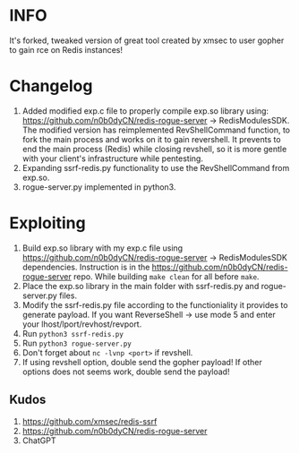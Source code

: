 # INFO
It's forked, tweaked version of great tool created by xmsec to user gopher to gain rce on Redis instances!

# Changelog
1. Added modified exp.c file to properly compile exp.so library using: https://github.com/n0b0dyCN/redis-rogue-server -> RedisModulesSDK. The modified version has reimplemented RevShellCommand function, to fork the main process and works on it to gain revershell. It prevents to end the main process (Redis) while closing revshell, so it is more gentle with your client's infrastructure while pentesting.
2. Expanding ssrf-redis.py functionality to use the RevShellCommand from exp.so.
3. rogue-server.py implemented in python3.

# Exploiting

1. Build exp.so library with my exp.c file using https://github.com/n0b0dyCN/redis-rogue-server -> RedisModulesSDK dependencies. Instruction is in the https://github.com/n0b0dyCN/redis-rogue-server repo. While building ```make clean``` for all before ```make```.
2. Place the exp.so library in the main folder with ssrf-redis.py and rogue-server.py files.
3. Modify the ssrf-redis.py file according to the functioniality it provides to generate payload. If you want ReverseShell -> use mode 5 and enter your lhost/lport/revhost/revport.
4. Run ```python3 ssrf-redis.py```
5. Run ```python3 rogue-server.py```
6. Don't forget about ```nc -lvnp <port>``` if revshell.
7. If using revshell option, double send the gopher payload! If other options does not seems work, double send the payload!

## Kudos
1. https://github.com/xmsec/redis-ssrf
2. https://github.com/n0b0dyCN/redis-rogue-server
3. ChatGPT
